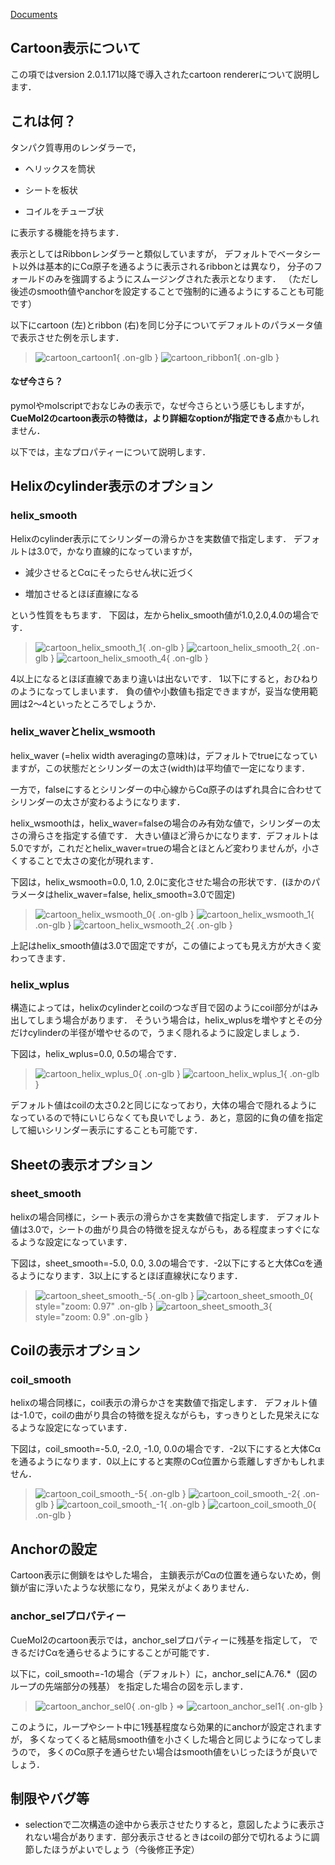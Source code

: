 [Documents](../../Documents)

## Cartoon表示について
この項ではversion 2.0.1.171以降で導入されたcartoon rendererについて説明します．

## これは何？
タンパク質専用のレンダラーで，

-  ヘリックスを筒状

-  シートを板状

-  コイルをチューブ状

に表示する機能を持ちます．

表示としてはRibbonレンダラーと類似していますが，
デフォルトでベータシート以外は基本的にCα原子を通るように表示されるribbonとは異なり，
分子のフォールドのみを強調するようにスムージングされた表示となります．
（ただし後述のsmooth値やanchorを設定することで強制的に通るようにすることも可能です）

以下にcartoon (左)とribbon (右)を同じ分子についてデフォルトのパラメータ値で表示させた例を示します．


> ![cartoon_cartoon1](../../assets/images/cuemol2/CartoonRenderer/cartoon_cartoon1.png){ .on-glb } ![cartoon_ribbon1](../../assets/images/cuemol2/CartoonRenderer/cartoon_ribbon1.png){ .on-glb }

#### なぜ今さら？
pymolやmolscriptでおなじみの表示で，なぜ今さらという感じもしますが，
**CueMol2のcartoon表示の特徴は，より詳細なoptionが指定できる点**かもしれません．

以下では，主なプロパティーについて説明します．

## Helixのcylinder表示のオプション
### helix_smooth
Helixのcylinder表示にてシリンダーの滑らかさを実数値で指定します．
デフォルトは3.0で，かなり直線的になっていますが，

-  減少させるとCαにそったらせん状に近づく

-  増加させるとほぼ直線になる

という性質をもちます．
下図は，左からhelix_smooth値が1.0,2.0,4.0の場合です．


> ![cartoon_helix_smooth_1](../../assets/images/cuemol2/CartoonRenderer/cartoon_helix_smooth_1.png){ .on-glb } ![cartoon_helix_smooth_2](../../assets/images/cuemol2/CartoonRenderer/cartoon_helix_smooth_2.png){ .on-glb } ![cartoon_helix_smooth_4](../../assets/images/cuemol2/CartoonRenderer/cartoon_helix_smooth_4.png){ .on-glb }

4以上になるとほぼ直線であまり違いは出ないです．
1以下にすると，おひねりのようになってしまいます．
負の値や小数値も指定できますが，妥当な使用範囲は2〜4といったところでしょうか．

### helix_waverとhelix_wsmooth
helix_waver (=helix width averagingの意味)は，デフォルトでtrueになっていますが，この状態だとシリンダーの太さ(width)は平均値で一定になります．

一方で，falseにするとシリンダーの中心線からCα原子のはずれ具合に合わせてシリンダーの太さが変わるようになります．

helix_wsmoothは，helix_waver=falseの場合のみ有効な値で，シリンダーの太さの滑らさを指定する値です．
大きい値ほど滑らかになります．デフォルトは5.0ですが，これだとhelix_waver=trueの場合とほとんど変わりませんが，小さくすることで太さの変化が現れます．

下図は，helix_wsmooth=0.0, 1.0, 2.0に変化させた場合の形状です．(ほかのパラメータはhelix_waver=false, helix_smooth=3.0で固定)


> ![cartoon_helix_wsmooth_0](../../assets/images/cuemol2/CartoonRenderer/cartoon_helix_wsmooth_0.png){ .on-glb } ![cartoon_helix_wsmooth_1](../../assets/images/cuemol2/CartoonRenderer/cartoon_helix_wsmooth_1.png){ .on-glb } ![cartoon_helix_wsmooth_2](../../assets/images/cuemol2/CartoonRenderer/cartoon_helix_wsmooth_2.png){ .on-glb }

上記はhelix_smooth値は3.0で固定ですが，この値によっても見え方が大きく変わってきます．

### helix_wplus
構造によっては，helixのcylinderとcoilのつなぎ目で図のようにcoil部分がはみ出してしまう場合があります．
そういう場合は，helix_wplusを増やすとその分だけcylinderの半径が増やせるので，うまく隠れるように設定しましょう．

下図は，helix_wplus=0.0, 0.5の場合です．

> ![cartoon_helix_wplus_0](../../assets/images/cuemol2/CartoonRenderer/cartoon_helix_wplus_0.png){ .on-glb } ![cartoon_helix_wplus_1](../../assets/images/cuemol2/CartoonRenderer/cartoon_helix_wplus_1.png){ .on-glb }

デフォルト値はcoilの太さ0.2と同じになっており，大体の場合で隠れるようになっているので特にいじらなくても良いでしょう．あと，意図的に負の値を指定して細いシリンダー表示にすることも可能です．


## Sheetの表示オプション
### sheet_smooth
helixの場合同様に，シート表示の滑らかさを実数値で指定します．
デフォルト値は3.0で，シートの曲がり具合の特徴を捉えながらも，ある程度まっすぐになるような設定になっています．

下図は，sheet_smooth=-5.0, 0.0, 3.0の場合です．-2以下にすると大体Cαを通るようになります．3以上にするとほぼ直線状になります．

> ![cartoon_sheet_smooth_-5](../../assets/images/cuemol2/CartoonRenderer/cartoon_sheet_smooth_-5.png){ .on-glb } ![cartoon_sheet_smooth_0](../../assets/images/cuemol2/CartoonRenderer/cartoon_sheet_smooth_0.png){ style="zoom: 0.97" .on-glb } ![cartoon_sheet_smooth_3](../../assets/images/cuemol2/CartoonRenderer/cartoon_sheet_smooth_3.png){ style="zoom: 0.9" .on-glb }


## Coilの表示オプション
### coil_smooth
helixの場合同様に，coil表示の滑らかさを実数値で指定します．
デフォルト値は-1.0で，coilの曲がり具合の特徴を捉えながらも，すっきりとした見栄えになるような設定になっています．

下図は，coil_smooth=-5.0, -2.0, -1.0, 0.0の場合です．-2以下にすると大体Cαを通るようになります．0以上にすると実際のCα位置から乖離しすぎかもしれません．

> ![cartoon_coil_smooth_-5](../../assets/images/cuemol2/CartoonRenderer/cartoon_coil_smooth_-5.png){ .on-glb } ![cartoon_coil_smooth_-2](../../assets/images/cuemol2/CartoonRenderer/cartoon_coil_smooth_-2.png){ .on-glb } ![cartoon_coil_smooth_-1](../../assets/images/cuemol2/CartoonRenderer/cartoon_coil_smooth_-1.png){ .on-glb } ![cartoon_coil_smooth_0](../../assets/images/cuemol2/CartoonRenderer/cartoon_coil_smooth_0.png){ .on-glb }




## Anchorの設定
Cartoon表示に側鎖をはやした場合，
主鎖表示がCαの位置を通らないため，側鎖が宙に浮いたような状態になり，見栄えがよくありません．

### anchor_selプロパティー
CueMol2のcartoon表示では，anchor_selプロパティーに残基を指定して，
できるだけCαを通らせるようにすることが可能です．

以下に，coil_smooth=-1の場合（デフォルト）に，anchor_selにA.76.*（図のループの先端部分の残基）
を指定した場合の図を示します．

> ![cartoon_anchor_sel0](../../assets/images/cuemol2/CartoonRenderer/cartoon_anchor_sel0.png){ .on-glb } ⇒ ![cartoon_anchor_sel1](../../assets/images/cuemol2/CartoonRenderer/cartoon_anchor_sel1.png){ .on-glb }

このように，ループやシート中に1残基程度なら効果的にanchorが設定されますが，
多くなってくると結局smooth値を小さくした場合と同じようになってしまうので，
多くのCα原子を通らせたい場合はsmooth値をいじったほうが良いでしょう．

## 制限やバグ等

-  selectionで二次構造の途中から表示させたりすると，意図したように表示されない場合があります．部分表示させるときはcoilの部分で切れるように調節したほうがよいでしょう（今後修正予定）


